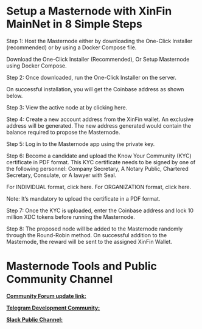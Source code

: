 # Setup a Masternode with XinFin MainNet in 8 Simple Steps

Step 1: Host the Masternode either by downloading the One-Click Installer (recommended) or by using a Docker Compose file.

Download the One-Click Installer (Recommended),
Or
Setup Masternode using Docker Compose.

 
Step 2: Once downloaded, run the One-Click Installer on the server.






On successful installation, you will get the Coinbase address as shown below.



Step 3: View the active node at by clicking here.




Step 4: Create a new account address from the XinFin wallet. An exclusive address will be generated.
The new address generated would contain the balance required to propose the Masternode.


Step 5: Log in to the Masternode app using the private key.






Step 6: Become a candidate and upload the Know Your Community (KYC) certificate in PDF format. 
This KYC certificate needs to be signed by one of the following personnel: 
Company Secretary,
A Notary Public,
Chartered Secretary,
Consulate, or
A lawyer with Seal. 

For INDIVIDUAL format, click here.
For ORGANIZATION format, click here. 

Note: It’s mandatory to upload the certificate in a PDF format. 




Step 7: Once the KYC is uploaded, enter the Coinbase address and lock 10 million XDC tokens before running the Masternode.




Step 8: The proposed node will be added to the Masternode randomly through the Round-Robin method. On successful addition to the Masternode, the reward will be sent to the assigned XinFin Wallet.



# Masternode Tools and Public Community Channel #

**[Community Forum update link:](http://xinfin.net)** 

**[Telegram Development Community:](https://t.me/XinFinDevelopers)**

**[Slack Public Channel:](https://xinfin-public.slack.com/messages/CELR2M831/)**


